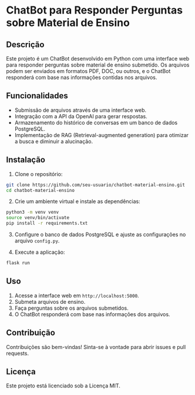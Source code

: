 # ChatBot para Responder Perguntas sobre Material de Ensino

## Descrição

Este projeto é um ChatBot desenvolvido em Python com uma interface web para responder perguntas sobre material de ensino submetido. Os arquivos podem ser enviados em formatos PDF, DOC, ou outros, e o ChatBot responderá com base nas informações contidas nos arquivos.

## Funcionalidades

- Submissão de arquivos através de uma interface web.
- Integração com a API da OpenAI para gerar respostas.
- Armazenamento do histórico de conversas em um banco de dados PostgreSQL.
- Implementação de RAG (Retrieval-augmented generation) para otimizar a busca e diminuir a alucinação.

## Instalação

1. Clone o repositório:

```bash
git clone https://github.com/seu-usuario/chatbot-material-ensino.git
cd chatbot-material-ensino
```

2. Crie um ambiente virtual e instale as dependências:

```bash
python3 -m venv venv
source venv/bin/activate
pip install -r requirements.txt
```

3. Configure o banco de dados PostgreSQL e ajuste as configurações no arquivo `config.py`.

4. Execute a aplicação:

```bash
flask run
```

## Uso

1. Acesse a interface web em `http://localhost:5000`.
2. Submeta arquivos de ensino.
3. Faça perguntas sobre os arquivos submetidos.
4. O ChatBot responderá com base nas informações dos arquivos.

## Contribuição

Contribuições são bem-vindas! Sinta-se à vontade para abrir issues e pull requests.

## Licença

Este projeto está licenciado sob a Licença MIT.